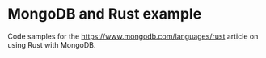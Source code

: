 # MongoDB and Rust example
Code samples for the https://www.mongodb.com/languages/rust article on using Rust with MongoDB.
